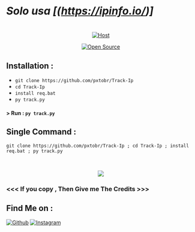 # ***Solo usa [(https://ipinfo.io/)]***
#

<p align="center">
<a href="#"><img title="Host" src="https://cdn.discordapp.com/attachments/1038901583502643392/1219576171910660136/Enter_the_Ip.png?ex=660bcdd2&is=65f958d2&hm=182b110bff95c8ade047336bda32eb502fa41cccb73014c2d9cccff313ae0241&"></a>
</p>
<p align="center">
<a href="#"><img title="Open Source" src="https://img.shields.io/badge/Open%20Source-%E2%9D%A4-green?style=for-the-badge"></a>

## Installation :

* `git clone https://github.com/pxtobr/Track-Ip`
* `cd Track-Ip`
* `install req.bat`
* `py track.py`

#### > Run : `py track.py`

## Single Command :
```
git clone https://github.com/pxtobr/Track-Ip ; cd Track-Ip ; install req.bat ; py track.py
```
<br>
<p align="center">
<img src="https://cdn.discordapp.com/attachments/1038901583502643392/1219576194920484924/result.png?ex=660bcdd7&is=65f958d7&hm=d1c77dcf152d14d20e62c1868d1e03010ff5757d8dcc08939e872c65162703b4&"/>

### <<< If you copy , Then Give me The Credits >>>

## Find Me on :
[![Github](https://raw.githubusercontent.com/pxtobr/desktop-tutorial/main/github.png?token=GHSAT0AAAAAACPWCJ4XC2PFKURTSLH27CMMZPZNHYA)](https://github.com/pxtobr)
[![Instagram](https://raw.githubusercontent.com/pxtobr/desktop-tutorial/main/ig.png?token=GHSAT0AAAAAACPWCJ4WDUBBOZHZSZBDPCDIZPZNHPQ)](https://www.instagram.com/pxtobr)

